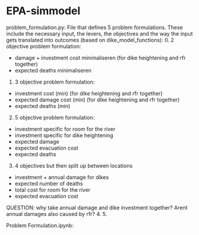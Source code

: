 # EPA-simmodel

problem_formulation.py: File that defines 5 problem formulations. 
These include the necessary input, the levers, the objectives and the way the input gets translated into outcomes (based on dike_model_functions):
0. 2 objective problem formulation: 
 - damage + investment cost minimaliseren (for dike heightening and rfr together)
 - expected deaths minimaliseren
1. 3 objective problem formulation:
 - investment cost (min) (for dike heightening and rfr together)
 - expected damage cost (min) (for dike heightening and rfr together)
 - expected deaths (min)
2. 5 objective problem formulation:
 - investment specific for room for the river
 - investment specific for dike heightening
 - expected damage
 - expected evacuation cost
 - expected deaths
3. 4 objectives but then split up between locations 
 - investment + annual damage for dikes
 - expected number of deaths
 - total cost for room for the river
 - expected evacuation cost
 
QUESTION: why take annual damage and dike investment together? Arent annual damages also caused by rfr?
4. 
5. 

Problem Formulation.ipynb: 